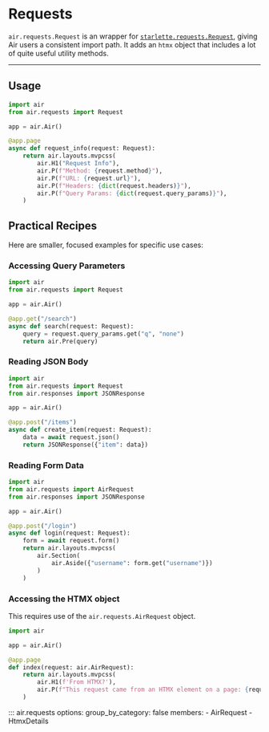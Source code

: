 # Requests

`air.requests.Request` is an wrapper for [`starlette.requests.Request`](https://www.starlette.io/requests/), giving Air users a consistent import path. It adds an `htmx` object that includes a lot of quite useful utility methods.

---

## Usage

```python
import air
from air.requests import Request

app = air.Air()

@app.page
async def request_info(request: Request):
    return air.layouts.mvpcss(
        air.H1("Request Info"),
        air.P(f"Method: {request.method}"),
        air.P(f"URL: {request.url}"),
        air.P(f"Headers: {dict(request.headers)}"),
        air.P(f"Query Params: {dict(request.query_params)}"),
    )
```

## Practical Recipes
Here are smaller, focused examples for specific use cases:

### Accessing Query Parameters
```python
import air
from air.requests import Request

app = air.Air()

@app.get("/search")
async def search(request: Request):
    query = request.query_params.get("q", "none")
    return air.Pre(query)
```

### Reading JSON Body
```python
import air
from air.requests import Request
from air.responses import JSONResponse

app = air.Air()

@app.post("/items")
async def create_item(request: Request):
    data = await request.json()
    return JSONResponse({"item": data})
```

### Reading Form Data
```python
import air
from air.requests import AirRequest
from air.responses import JSONResponse

app = air.Air()

@app.post("/login")
async def login(request: Request):
    form = await request.form()
    return air.layouts.mvpcss(
        air.Section(
            air.Aside({"username": form.get("username")})
        )
    )
```


### Accessing the HTMX object

This requires use of the `air.requests.AirRequest` object.

```python
import air

app = air.Air()

@app.page
def index(request: air.AirRequest):
    return air.layouts.mvpcss(
        air.H1(f'From HTMX?'),
        air.P(f"This request came from an HTMX element on a page: {request.htmx}")
    )
```


::: air.requests
    options:
      group_by_category: false
      members:
        - AirRequest
        - HtmxDetails      
